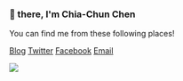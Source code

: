 ### 🖖 there, I'm Chia-Chun Chen
You can find me from these following places!
<p>
  <a href="https://givemefish.github.io">Blog</a>    
  <a href="https://twitter.com/chiachunchen">Twitter</a>
  <a href="https://www.facebook.com/chiachunchen">Facebook</a>
  <a href="mailto:chenchiachun3193@gmail.com">Email</a>
</p>

![](http://github-profile-summary-cards.vercel.app/api/cards/profile-details?username=givemefish&theme=github)

